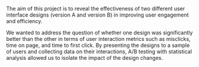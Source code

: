 The aim of this project is to reveal the effectiveness of two different user interface designs (version A and version B) in improving user engagement and efficiency.

We wanted to address the question of whether one design was significantly better than the other in terms of user interaction metrics such as misclicks, time on page, and time to first click.  By presenting the designs to a sample of users and collecting data on their interactions, A/B testing with statistical analysis allowed us to isolate the impact of the design changes. 
